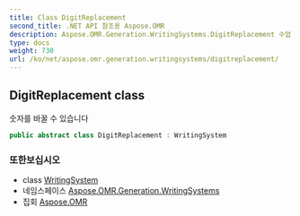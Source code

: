 ```yaml
---
title: Class DigitReplacement
second_title: .NET API 참조용 Aspose.OMR
description: Aspose.OMR.Generation.WritingSystems.DigitReplacement 수업. 숫자를 바꿀 수 있습니다
type: docs
weight: 730
url: /ko/net/aspose.omr.generation.writingsystems/digitreplacement/
---
```

## DigitReplacement class

숫자를 바꿀 수 있습니다

```csharp
public abstract class DigitReplacement : WritingSystem
```

### 또한보십시오

* class [WritingSystem](../writingsystem/)
* 네임스페이스 [Aspose.OMR.Generation.WritingSystems](../../aspose.omr.generation.writingsystems/)
* 집회 [Aspose.OMR](../../)


